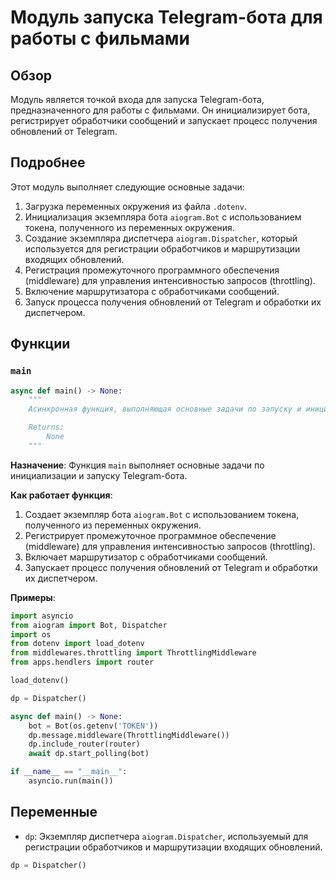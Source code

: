 # Модуль запуска Telegram-бота для работы с фильмами
## Обзор
Модуль является точкой входа для запуска Telegram-бота, предназначенного для работы с фильмами. Он инициализирует бота, регистрирует обработчики сообщений и запускает процесс получения обновлений от Telegram.

## Подробнее

Этот модуль выполняет следующие основные задачи:

1.  Загрузка переменных окружения из файла `.dotenv`.
2.  Инициализация экземпляра бота `aiogram.Bot` с использованием токена, полученного из переменных окружения.
3.  Создание экземпляра диспетчера `aiogram.Dispatcher`, который используется для регистрации обработчиков и маршрутизации входящих обновлений.
4.  Регистрация промежуточного программного обеспечения (middleware) для управления интенсивностью запросов (throttling).
5.  Включение маршрутизатора с обработчиками сообщений.
6.  Запуск процесса получения обновлений от Telegram и обработки их диспетчером.

## Функции

### `main`

```python
async def main() -> None:
    """
    Асинхронная функция, выполняющая основные задачи по запуску и инициализации Telegram-бота.

    Returns:
        None
    """
```

**Назначение**:
Функция `main` выполняет основные задачи по инициализации и запуску Telegram-бота.

**Как работает функция**:

1.  Создает экземпляр бота `aiogram.Bot` с использованием токена, полученного из переменных окружения.
2.  Регистрирует промежуточное программное обеспечение (middleware) для управления интенсивностью запросов (throttling).
3.  Включает маршрутизатор с обработчиками сообщений.
4.  Запускает процесс получения обновлений от Telegram и обработки их диспетчером.

**Примеры**:

```python
import asyncio
from aiogram import Bot, Dispatcher
import os
from dotenv import load_dotenv
from middlewares.throttling import ThrottlingMiddleware
from apps.hendlers import router

load_dotenv()

dp = Dispatcher()

async def main() -> None:
    bot = Bot(os.getenv('TOKEN'))
    dp.message.middleware(ThrottlingMiddleware())
    dp.include_router(router)
    await dp.start_polling(bot)

if __name__ == "__main__":
    asyncio.run(main())
```

## Переменные

-   `dp`: Экземпляр диспетчера `aiogram.Dispatcher`, используемый для регистрации обработчиков и маршрутизации входящих обновлений.
```python
dp = Dispatcher()